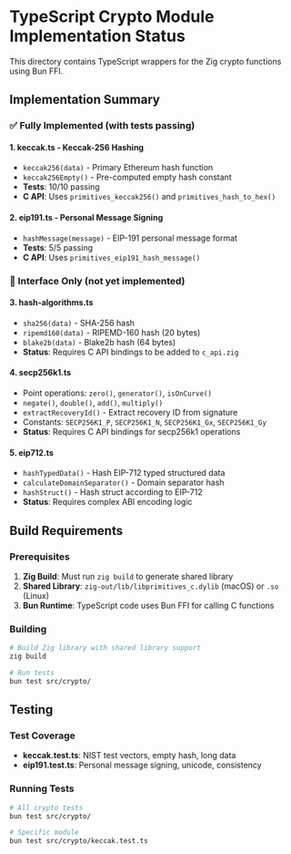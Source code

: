 # TypeScript Crypto Module Implementation Status

This directory contains TypeScript wrappers for the Zig crypto functions using Bun FFI.

## Implementation Summary

### ✅ Fully Implemented (with tests passing)

#### 1. **keccak.ts** - Keccak-256 Hashing
- `keccak256(data)` - Primary Ethereum hash function
- `keccak256Empty()` - Pre-computed empty hash constant
- **Tests**: 10/10 passing
- **C API**: Uses `primitives_keccak256()` and `primitives_hash_to_hex()`

#### 2. **eip191.ts** - Personal Message Signing
- `hashMessage(message)` - EIP-191 personal message format
- **Tests**: 5/5 passing
- **C API**: Uses `primitives_eip191_hash_message()`

### 📝 Interface Only (not yet implemented)

#### 3. **hash-algorithms.ts**
- `sha256(data)` - SHA-256 hash
- `ripemd160(data)` - RIPEMD-160 hash (20 bytes)
- `blake2b(data)` - Blake2b hash (64 bytes)
- **Status**: Requires C API bindings to be added to `c_api.zig`

#### 4. **secp256k1.ts**
- Point operations: `zero()`, `generator()`, `isOnCurve()`
- `negate()`, `double()`, `add()`, `multiply()`
- `extractRecoveryId()` - Extract recovery ID from signature
- Constants: `SECP256K1_P`, `SECP256K1_N`, `SECP256K1_Gx`, `SECP256K1_Gy`
- **Status**: Requires C API bindings for secp256k1 operations

#### 5. **eip712.ts**
- `hashTypedData()` - Hash EIP-712 typed structured data
- `calculateDomainSeparator()` - Domain separator hash
- `hashStruct()` - Hash struct according to EIP-712
- **Status**: Requires complex ABI encoding logic

## Build Requirements

### Prerequisites
1. **Zig Build**: Must run `zig build` to generate shared library
2. **Shared Library**: `zig-out/lib/libprimitives_c.dylib` (macOS) or `.so` (Linux)
3. **Bun Runtime**: TypeScript code uses Bun FFI for calling C functions

### Building
```bash
# Build Zig library with shared library support
zig build

# Run tests
bun test src/crypto/
```

## Testing

### Test Coverage
- **keccak.test.ts**: NIST test vectors, empty hash, long data
- **eip191.test.ts**: Personal message signing, unicode, consistency

### Running Tests
```bash
# All crypto tests
bun test src/crypto/

# Specific module
bun test src/crypto/keccak.test.ts
```
